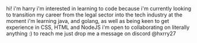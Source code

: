hi! i'm harry
i'm interested in learning to code because i'm currently looking to transition my career from the legal sector into the tech industry
at the moment i'm learning java, and golang, as well as being keen to get experience in CSS, HTML and NodeJS
i'm open to collaborating on literally anything :)
to reach me just drop me a message on discord @hxrry27

<!---
hxrry27/hxrry27 is a ✨ special ✨ repository because its `README.md` (this file) appears on your GitHub profile.
You can click the Preview link to take a look at your changes.
--->
